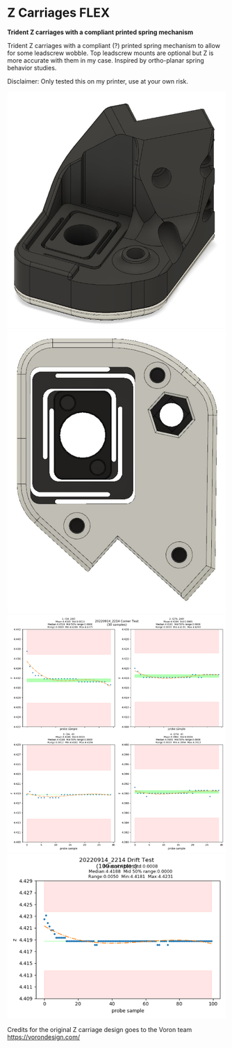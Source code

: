 # Z Carriages FLEX

**Trident Z carriages with a compliant printed spring mechanism**

Trident Z carriages with a compliant (?) printed spring mechanism to allow for some leadscrew wobble. 
Top leadscrew mounts are optional but Z is more accurate with them in my case.
Inspired by ortho-planar spring behavior studies.

Disclaimer: Only tested this on my printer, use at your own risk.

![](./images/Z_Carriage_FLEX_1.jpg)
![](./images/Z_Carriage_FLEX_2.jpg)
![](./images/Z_Carriage_FLEX_corner_test.png)
![](./images/Z_Carriage_FLEX_drift_test.png)

Credits for the original Z carriage design goes to the Voron team 
https://vorondesign.com/
